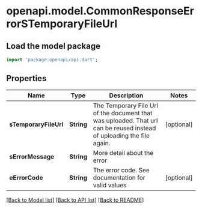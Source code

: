 # openapi.model.CommonResponseErrorSTemporaryFileUrl

## Load the model package
```dart
import 'package:openapi/api.dart';
```

## Properties
Name | Type | Description | Notes
------------ | ------------- | ------------- | -------------
**sTemporaryFileUrl** | **String** | The Temporary File Url of the document that was uploaded. That url can be reused instead of uploading the file again. | [optional] 
**sErrorMessage** | **String** | More detail about the error | 
**eErrorCode** | **String** | The error code. See documentation for valid values | [optional] 

[[Back to Model list]](../README.md#documentation-for-models) [[Back to API list]](../README.md#documentation-for-api-endpoints) [[Back to README]](../README.md)


